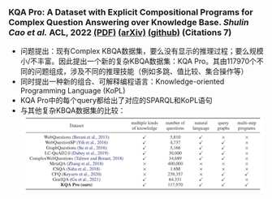 ### **KQA Pro: A Dataset with Explicit Compositional Programs for Complex Question Answering over Knowledge Base.** *Shulin Cao et al.* **ACL, 2022** [(PDF)](./KQA.pdf) [(arXiv)](https://arxiv.org/abs/2007.03875) [(github)](https://github.com/shijx12/KQAPro_Baselines) (Citations 7)<br />
  * 问题提出：现有Complex KBQA数据集，要么没有显示的推理过程；要么规模小/不丰富。因此提出一个新的复杂KBQA数据集：KQA Pro。其由117970个不同的问题组成，涉及不同的推理技能（例如多跳、值比较、集合操作等）
  * 同时提出一种新的组合、可解释编程语言：Knowledge-oriented Programming Language (KoPL)
  * KQA Pro中的每个query都给出了对应的SPARQL和KoPL语句
  * 与其他复杂KBQA数据集的比较：<br />
  ![Compare](./compare.png)
  